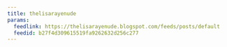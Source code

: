 ```yaml
---
title: thelisarayenude
params:
  feedlink: https://thelisarayenude.blogspot.com/feeds/posts/default
  feedid: b27f4d309615519fa9262632d256c277
---
```

